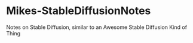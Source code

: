 # Mikes-StableDiffusionNotes
Notes on Stable Diffusion, similar to an Awesome Stable Diffusion Kind of Thing
